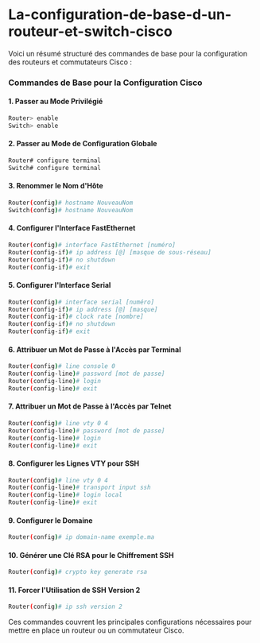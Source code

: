# La-configuration-de-base-d-un-routeur-et-switch-cisco

Voici un résumé structuré des commandes de base pour la configuration des routeurs et commutateurs Cisco :

### Commandes de Base pour la Configuration Cisco

#### 1. **Passer au Mode Privilégié**
```bash
Router> enable
Switch> enable
```

#### 2. **Passer au Mode de Configuration Globale**
```bash
Router# configure terminal
Switch# configure terminal
```

#### 3. **Renommer le Nom d'Hôte**
```bash
Router(config)# hostname NouveauNom
Switch(config)# hostname NouveauNom
```

#### 4. **Configurer l'Interface FastEthernet**
```bash
Router(config)# interface FastEthernet [numéro]
Router(config-if)# ip address [@] [masque de sous-réseau]
Router(config-if)# no shutdown
Router(config-if)# exit
```

#### 5. **Configurer l'Interface Serial**
```bash
Router(config)# interface serial [numéro]
Router(config-if)# ip address [@] [masque]
Router(config-if)# clock rate [nombre]
Router(config-if)# no shutdown
Router(config-if)# exit
```

#### 6. **Attribuer un Mot de Passe à l'Accès par Terminal**
```bash
Router(config)# line console 0
Router(config-line)# password [mot de passe]
Router(config-line)# login
Router(config-line)# exit
```

#### 7. **Attribuer un Mot de Passe à l'Accès par Telnet**
```bash
Router(config)# line vty 0 4
Router(config-line)# password [mot de passe]
Router(config-line)# login
Router(config-line)# exit
```

#### 8. **Configurer les Lignes VTY pour SSH**
```bash
Router(config)# line vty 0 4
Router(config-line)# transport input ssh
Router(config-line)# login local
Router(config-line)# exit
```

#### 9. **Configurer le Domaine**
```bash
Router(config)# ip domain-name exemple.ma
```

#### 10. **Générer une Clé RSA pour le Chiffrement SSH**
```bash
Router(config)# crypto key generate rsa
```

#### 11. **Forcer l'Utilisation de SSH Version 2**
```bash
Router(config)# ip ssh version 2
```

Ces commandes couvrent les principales configurations nécessaires pour mettre en place un routeur ou un commutateur Cisco.
